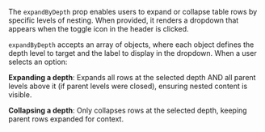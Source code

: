 The `expandByDepth` prop enables users to expand or collapse table rows by specific levels of nesting. When provided, it renders a dropdown that appears when the toggle icon in the header is clicked.

`expandByDepth` accepts an array of objects, where each object defines the depth level to target and the label to display in the dropdown. When a user selects an option:

**Expanding a depth**: Expands all rows at the selected depth AND all parent levels above it (if parent levels were closed), ensuring nested content is visible.

**Collapsing a depth**: Only collapses rows at the selected depth, keeping parent rows expanded for context.


